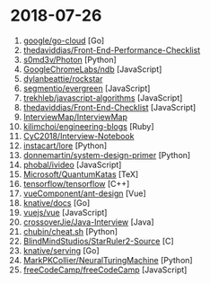 # 2018-07-26

1. [google/go-cloud](https://github.com/google/go-cloud "A library and tools for open cloud development in Go.") [Go]
2. [thedaviddias/Front-End-Performance-Checklist](https://github.com/thedaviddias/Front-End-Performance-Checklist "🎮 The only Front-End Performance Checklist that runs faster than the others") 
3. [s0md3v/Photon](https://github.com/s0md3v/Photon "Incredibly fast crawler which extracts urls, emails, files, website accounts and much more.") [Python]
4. [GoogleChromeLabs/ndb](https://github.com/GoogleChromeLabs/ndb "ndb is an improved debugging experience for Node.js, enabled by Chrome DevTools") [JavaScript]
5. [dylanbeattie/rockstar](https://github.com/dylanbeattie/rockstar "The Rockstar programming language specification") 
6. [segmentio/evergreen](https://github.com/segmentio/evergreen "🌲 Evergreen React UI Framework by Segment") [JavaScript]
7. [trekhleb/javascript-algorithms](https://github.com/trekhleb/javascript-algorithms "Algorithms and data structures implemented in JavaScript with explanations and links to further readings") [JavaScript]
8. [thedaviddias/Front-End-Checklist](https://github.com/thedaviddias/Front-End-Checklist "🗂 The perfect Front-End Checklist for modern websites and meticulous developers") [JavaScript]
9. [InterviewMap/InterviewMap](https://github.com/InterviewMap/InterviewMap "Build the best interview map. The current content includes JS, network, browser related, performance optimization, security, framework, Git, data structure, algorithm, etc.") 
10. [kilimchoi/engineering-blogs](https://github.com/kilimchoi/engineering-blogs "A curated list of engineering blogs") [Ruby]
11. [CyC2018/Interview-Notebook](https://github.com/CyC2018/Interview-Notebook "📝 准备秋招学习笔记") 
12. [instacart/lore](https://github.com/instacart/lore "Lore makes machine learning approachable for Software Engineers and maintainable for Machine Learning Researchers") [Python]
13. [donnemartin/system-design-primer](https://github.com/donnemartin/system-design-primer "Learn how to design large-scale systems. Prep for the system design interview. Includes Anki flashcards.") [Python]
14. [phobal/ivideo](https://github.com/phobal/ivideo "一个可以观看国内主流视频平台所有视频的客户端（Mac、Windows、Linux） A client that can watch video of domestic(China) mainstream video platform") [JavaScript]
15. [Microsoft/QuantumKatas](https://github.com/Microsoft/QuantumKatas "Programming exercises for learning Q# and quantum computing") [TeX]
16. [tensorflow/tensorflow](https://github.com/tensorflow/tensorflow "Computation using data flow graphs for scalable machine learning") [C++]
17. [vueComponent/ant-design](https://github.com/vueComponent/ant-design "An enterprise-class UI components based on Ant Design and Vue. 🐜") [Vue]
18. [knative/docs](https://github.com/knative/docs "Documentation for users of Knative components") [Go]
19. [vuejs/vue](https://github.com/vuejs/vue "🖖 A progressive, incrementally-adoptable JavaScript framework for building UI on the web.") [JavaScript]
20. [crossoverJie/Java-Interview](https://github.com/crossoverJie/Java-Interview "👨‍🎓 Java related : basic, concurrent, algorithm") [Java]
21. [chubin/cheat.sh](https://github.com/chubin/cheat.sh "the only cheat sheet you need") [Python]
22. [BlindMindStudios/StarRuler2-Source](https://github.com/BlindMindStudios/StarRuler2-Source "4X Space Strategy game Star Ruler 2's open source distribution.") [C]
23. [knative/serving](https://github.com/knative/serving "Kubernetes-based, scale-to-zero, request-driven compute") [Go]
24. [MarkPKCollier/NeuralTuringMachine](https://github.com/MarkPKCollier/NeuralTuringMachine "Tensorflow implementation of a Neural Turing Machine") [Python]
25. [freeCodeCamp/freeCodeCamp](https://github.com/freeCodeCamp/freeCodeCamp "The https://freeCodeCamp.org open source codebase and curriculum. Learn to code and help nonprofits.") [JavaScript]

